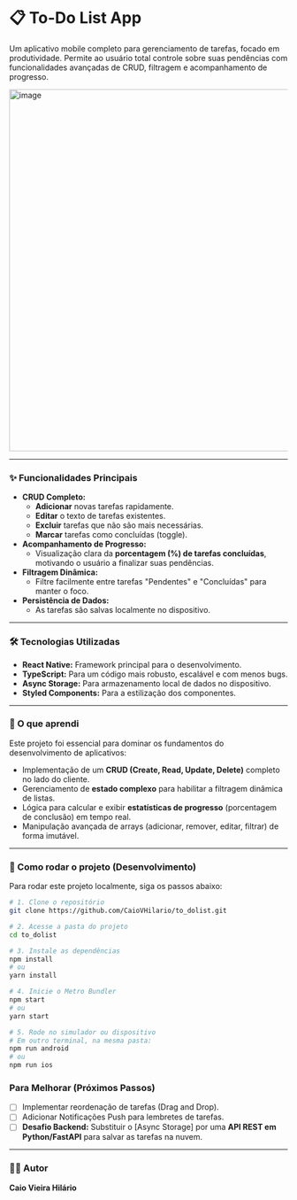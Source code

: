 # 📋 To-Do List App

Um aplicativo mobile completo para gerenciamento de tarefas, focado em produtividade. Permite ao usuário total controle sobre suas pendências com funcionalidades avançadas de CRUD, filtragem e acompanhamento de progresso.

<img width="1221" height="654" alt="image" src="https://github.com/user-attachments/assets/7429cb81-b3fb-425e-8e5a-817c30a685be" />


---

### ✨ Funcionalidades Principais

* **CRUD Completo:**
    * **Adicionar** novas tarefas rapidamente.
    * **Editar** o texto de tarefas existentes.
    * **Excluir** tarefas que não são mais necessárias.
    * **Marcar** tarefas como concluídas (toggle).
* **Acompanhamento de Progresso:**
    * Visualização clara da **porcentagem (%) de tarefas concluídas**, motivando o usuário a finalizar suas pendências.
* **Filtragem Dinâmica:**
    * Filtre facilmente entre tarefas "Pendentes" e "Concluídas" para manter o foco.
* **Persistência de Dados:**
    * As tarefas são salvas localmente no dispositivo.

---

### 🛠️ Tecnologias Utilizadas

* **React Native:** Framework principal para o desenvolvimento.
* **TypeScript:** Para um código mais robusto, escalável e com menos bugs.
* **Async Storage:** Para armazenamento local de dados no dispositivo.
* **Styled Components:** Para a estilização dos componentes.

---

### 📖 O que aprendi

Este projeto foi essencial para dominar os fundamentos do desenvolvimento de aplicativos:

* Implementação de um **CRUD (Create, Read, Update, Delete)** completo no lado do cliente.
* Gerenciamento de **estado complexo** para habilitar a filtragem dinâmica de listas.
* Lógica para calcular e exibir **estatísticas de progresso** (porcentagem de conclusão) em tempo real.
* Manipulação avançada de arrays (adicionar, remover, editar, filtrar) de forma imutável.

---

### 🏃 Como rodar o projeto (Desenvolvimento)

Para rodar este projeto localmente, siga os passos abaixo:

```bash
# 1. Clone o repositório
git clone https://github.com/CaioVHilario/to_dolist.git

# 2. Acesse a pasta do projeto
cd to_dolist

# 3. Instale as dependências
npm install
# ou
yarn install

# 4. Inicie o Metro Bundler
npm start
# ou
yarn start

# 5. Rode no simulador ou dispositivo
# Em outro terminal, na mesma pasta:
npm run android
# ou
npm run ios

```

### Para Melhorar (Próximos Passos)

* [ ] Implementar reordenação de tarefas (Drag and Drop).
* [ ] Adicionar Notificações Push para lembretes de tarefas.
* [ ] **Desafio Backend:** Substituir o [Async Storage] por uma **API REST em Python/FastAPI** para salvar as tarefas na nuvem.

---

### 👨‍💻 Autor

**Caio Vieira Hilário**
